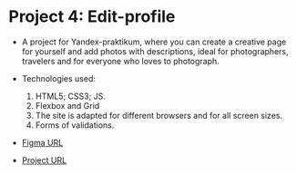 # Project 4: Edit-profile

* A project for Yandex-praktikum, where you can create a creative page for yourself and add photos with descriptions, ideal for photographers, travelers and for everyone who loves to photograph.

* Technologies used:
  1. HTML5; CSS3; JS.
  2. Flexbox and Grid
  3. The site is adapted for different browsers and for all screen sizes.
  4. Forms of validations.


* [Figma URL](https://www.figma.com/file/StZjf8HnoeLdiXS7dYrLAh/JavaScript.-Sprint-4)

* [Project URL](https://mgerikos.github.io/Edit-profile/)



